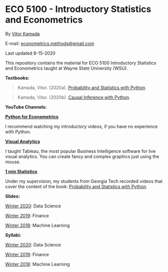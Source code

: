# ECO 5100 - Introductory Statistics and Econometrics

By [Vitor Kamada](https://www.linkedin.com/in/vitor-kamada-1b73a078)

E-mail: econometrics.methods@gmail.com

Last updated 8-15-2020

This repository contains the material for 
ECO 5100 Introductory Statistics and Econometrics taught at Wayne State University (WSU).

**Textbooks:**

> Kamada, Vitor. (2020a). [Probability and Statistics with Python](https://prob-stat-python.github.io/textbook). 

> Kamada, Vitor. (2020b). [Causal Inference with Python](https://causal-methods.github.io/Book).

**YouTube Channels:**

[**Python for Econometrics**](https://www.youtube.com/channel/UCzQyPlkRBYQ4iq8wqEAYo9Q)

I recommend watching my introductory videos, if you have no experience with Python.

[**Visual Analytics**](https://www.youtube.com/channel/UCwWyLvsrxjvKBVJhLMISp0g)

I taught Tableau, the most popular Business Intelligence software for live visual analytics. You can create fancy and complex graphics just using the mouse.  

[**1 min Statistics**](https://www.youtube.com/channel/UCrdPpsjVsT_ivSBCbY8yMww )

Under my supervision, my students from Georgia Tech recorded videos that cover the content of the book: [Probability and Statistics with Python](https://prob-stat-python.github.io/textbook).




**Slides:**

[Winter 2020](https://github.com/VitorKamada/ECO5100/tree/master/Slides/Winter%202020): Data Science

[Winter 2019](https://github.com/VitorKamada/ECO5100/tree/master/Slides/Winter%202019): Finance

[Winter 2018](https://github.com/VitorKamada/ECO5100/tree/master/Slides/Winter%202018): Machine Learning


**Syllabi:**

[Winter 2020](https://github.com/VitorKamada/ECO5100/raw/master/Syllabus/ECO%205100%20Introductory%20Statistics%20and%20Econometrics%20(Winter%202020).pdf): Data Science

[Winter 2019](https://github.com/VitorKamada/ECO5100/raw/master/Syllabus/ECO%205100%20Introductory%20Statistics%20and%20Econometrics%20(Winter%202019).pdf): Finance

[Winter 2018](https://github.com/VitorKamada/ECO5100/raw/master/Syllabus/ECO%205100%20Introductory%20Statistics%20and%20Econometrics%20(Winter%202018).pdf): Machine Learning



